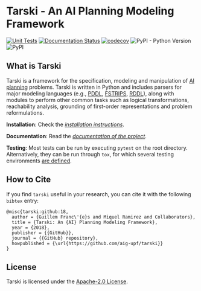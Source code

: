 
# Tarski - An AI Planning Modeling Framework 
[![Unit Tests](https://github.com/aig-upf/tarski/actions/workflows/unit-tests.yml/badge.svg)](https://github.com/aig-upf/tarski/actions/workflows/unit-tests.yml)
[![Documentation Status](https://readthedocs.org/projects/tarski/badge/?version=latest)](https://tarski.readthedocs.io/en/latest/?badge=latest)
[![codecov](https://codecov.io/gh/aig-upf/tarski/branch/master/graph/badge.svg)](https://codecov.io/gh/aig-upf/tarski)
![PyPI - Python Version](https://img.shields.io/pypi/pyversions/tarski.svg?style=popout)
![PyPI](https://img.shields.io/pypi/v/tarski.svg?style=popout)


## What is Tarski
Tarski is a framework for the specification, modeling and manipulation of 
[AI planning](https://en.wikipedia.org/wiki/Automated_planning_and_scheduling) problems.
Tarski is written in Python and includes parsers for major modeling languages
(e.g., [PDDL](https://en.wikipedia.org/wiki/Planning_Domain_Definition_Language),
[FSTRIPS](https://dl.acm.org/citation.cfm?id=566359),
[RDDL](https://en.wikipedia.org/wiki/Planning_Domain_Definition_Language#RDDL)), 
along with modules to perform other common tasks such as logical transformations,
reachability analysis, grounding of first-order representations and problem reformulations.


**Installation**: Check the [*installation instructions*](docs/installation.md).

**Documentation**: Read the [*documentation of the project*](https://tarski.readthedocs.io).

**Testing**: Most tests can be run by executing `pytest` on the root directory.
Alternatively, they can be run through `tox`, for which several testing environments [are defined](tox.ini).

## How to Cite

If you find `tarski` useful in your research, you can cite it with the following `bibtex` entry:

```
@misc{tarski:github:18,
  author = {Guillem Franc\'{e}s and Miquel Ramirez and Collaborators},
  title = {Tarski: An {AI} Planning Modeling Framework},
  year = {2018},
  publisher = {{GitHub}},
  journal = {{GitHub} repository},
  howpublished = {\url{https://github.com/aig-upf/tarski}}
}
```

## License
Tarski is licensed under the [Apache-2.0 License](LICENSE).
